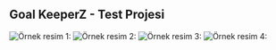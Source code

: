 ## Goal KeeperZ - Test Projesi
![Örnek resim 1:](https://raw.githubusercontent.com/ertbaran/Goal-KeeperZ---Test-Projesi/main/%C3%96rnek%20Resim%202.jpg)
![Örnek resim 2:](https://raw.githubusercontent.com/ertbaran/Goal-KeeperZ---Test-Projesi/main/%C3%96rnek%20Resim%201.jpg)
![Örnek resim 3:](https://raw.githubusercontent.com/ertbaran/Goal-KeeperZ---Test-Projesi/main/%C3%96rnek%20Resim%203.jpg)
![Örnek resim 4:](https://raw.githubusercontent.com/ertbaran/Goal-KeeperZ---Test-Projesi/main/%C3%96rnek%20Resim%204.jpg)
